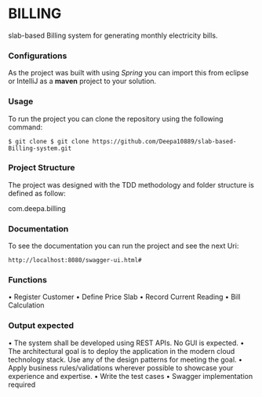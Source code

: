 # BILLING

slab-based Billing system for generating monthly electricity bills.

### Configurations

As the project was built with using _Spring_  you can import this from eclipse or IntelliJ as a **maven** project to your solution.

### Usage

To run the project you can clone the repository using the following command:
```
$ git clone $ git clone https://github.com/Deepa10889/slab-based-Billing-system.git
```

### Project Structure

The project was designed with the TDD methodology and folder structure is defined as follow:

com.deepa.billing

### Documentation

To see the documentation you can run the project and see the next Uri:
```
http://localhost:8080/swagger-ui.html#
```

### Functions

• Register Customer
• Define Price Slab
• Record Current Reading
• Bill Calculation


### Output expected


• The system shall be developed using REST APIs. No GUI is expected.
• The architectural goal is to deploy the application in the modern cloud technology stack. Use
any of the design patterns for meeting the goal.
• Apply business rules/validations wherever possible to showcase your experience and expertise.
• Write the test cases
• Swagger implementation required 
